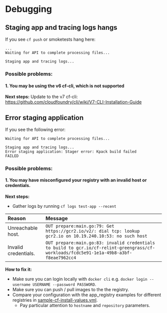 # Debugging

## Staging app and tracing logs hangs

If you see `cf push` or smoketests hang here:
```
...
Waiting for API to complete processing files...

Staging app and tracing logs...

```
### Possible problems:

#### 1. You may be using the v6 cf-cli, which is not supported

**Next steps:**
Update to the v7 cf-cli: https://github.com/cloudfoundry/cli/wiki/V7-CLI-Installation-Guide

## Error staging application

If you see the following error:
```
Waiting for API to complete processing files...

Staging app and tracing logs...
Error staging application: Stager error: Kpack build failed
FAILED
```
### Possible problems:

#### 1. You may have misconfigured your registry with an invalid host or credentials.

**Next steps:**
* Gather logs by running `cf logs test-app --recent`

| Reason | Message |
|:--|:--|
| Unreachable host. | `OUT prepare:main.go:79: Get https://gcr2.io/v2/: dial tcp: lookup gcr2.io on 10.19.240.10:53: no such host` |
| Invalid credentials. | `OUT prepare:main.go:83: invalid credentials to build to gcr.io/cf-relint-greengrass/cf-workloads/fcdc5e91-1e1a-49b8-a3bf-f8eae7962cc4` |

**How to fix it:**
* Make sure you can login locally with `docker cli` e.g.  `docker login --username USERNAME --password PASSWORD`.
* Make sure you can push / pull images to the the registry.
* Compare your configuration with the app_registry examples for different registries in [sample-cf-install-values.yml](https://github.com/cloudfoundry/cf-for-k8s/blob/develop/sample-cf-install-values.yml).
  * Pay particular attention to `hostname` and `repository` parameters.

